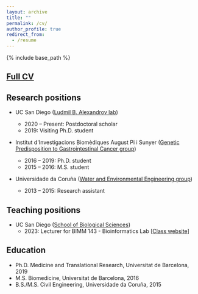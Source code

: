 ```yaml
---
layout: archive
title: ""
permalink: /cv/
author_profile: true
redirect_from:
  - /resume
---
```


{% include base_path %}

## [Full CV](../files/CV_extended_Marcos-Diaz-Gay_MAY2024.pdf)

## Research positions

* UC San Diego ([Ludmil B. Alexandrov lab](https://alexandrov.cloud.ucsd.edu/))
  * 2020 – Present: Postdoctoral scholar
  * 2019: Visiting Ph.D. student
  
* Institut d'Investigacions Biomèdiques August Pi i Sunyer ([Genetic Predisposition to Gastrointestinal Cancer group](https://www.clinicbarcelona.org/en/idibaps/research-areas/liver-digestive-system-and-metabolism/genetic-predisposition-to-gastrointestinal-cancer))
  * 2016 – 2019: Ph.D. student
  * 2015 – 2016: M.S. student
  
* Universidade da Coruña ([Water and Environmental Engineering group](http://www.geama.org/environment-and-sanitary-engineering/))
  * 2013 – 2015: Research assistant

## Teaching positions

* UC San Diego ([School of Biological Sciences](https://biology.ucsd.edu/))
  * 2023: Lecturer for BIMM 143 - Bioinformatics Lab [[Class website](https://labbioinfo.org)]


## Education

* Ph.D. Medicine and Translational Research, Universitat de Barcelona, 2019
* M.S. Biomedicine, Universitat de Barcelona, 2016
* B.S./M.S. Civil Engineering, Universidade da Coruña, 2015


